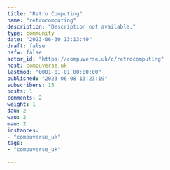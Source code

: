 ```yaml
---
title: "Retro Computing" 
name: "retrocomputing"
description: "Description not available."
type: community
date: "2023-06-30 13:13:40"
draft: false
nsfw: false
actor_id: "https://compuverse.uk/c/retrocomputing"
host: compuverse.uk
lastmod: "0001-01-01 00:00:00"
published: "2023-06-08 13:23:19"
subscribers: 15
posts: 1
comments: 2
weight: 1
dau: 2
wau: 2
mau: 2
instances:
- "compuverse_uk"
tags: 
- "compuverse_uk"

---
```

